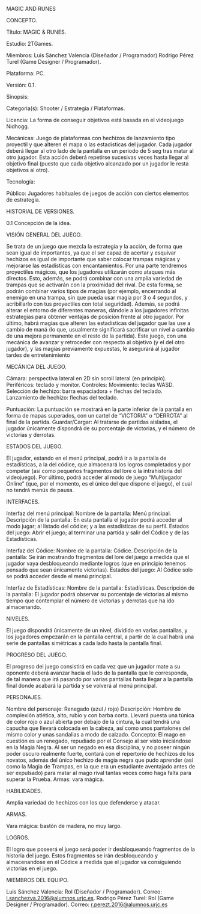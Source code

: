 MAGIC AND RUNES

CONCEPTO.

Título: MAGIC & RUNES.

Estudio: 2TGames.

Miembros: Luis Sánchez Valencia (Diseñador / Programador) 
 	      Rodrigo Pérez Turel (Game Designer / Programador).

Plataforma: PC.

Versión: 0.1.

Sinopsis: 

Categoria(s): Shooter / Estrategia / Plataformas.

Licencia: La forma de conseguir objetivos está basada en el videojuego Nidhogg.

Mecánicas: Juego de plataformas con hechizos de lanzamiento tipo proyectil y que alteren el mapa o las estadísticas del jugador. Cada jugador deberá llegar al otro lado de la pantalla en un periodo de 5 seg tras matar al otro jugador. Esta acción deberá repetirse sucesivas veces hasta llegar al objetivo final  (puesto que cada objetivo alcanzado por un jugador le resta objetivos al otro).

Tecnología:

Público: Jugadores habituales de juegos de acción con ciertos elementos de estrategia.

HISTORIAL DE VERSIONES.

0.1 Concepción de la idea.

VISIÓN GENERAL DEL JUEGO.

Se trata de un juego que mezcla la estrategia y la acción, de forma que sean igual de importantes, ya que el ser capaz de acertar y esquivar hechizos es igual de importante que saber colocar trampas mágicas y mejorarse las estadísticas con encantamientos.
Por una parte tendremos proyectiles mágicos, que los jugadores utilizarán como ataques más directos. Esto, además, se podrá combinar con una amplia variedad de trampas que se activarán con la proximidad del rival. De esta forma, se podrán combinar varios tipos de magias (por ejemplo, encerrando al enemigo en una trampa, sin que pueda usar magia por 3 o 4 segundos, y acribillarlo con tus proyectiles con total seguridad). Además, se podrá alterar el entorno de diferentes maneras, dándole a los jugadores infinitas estrategias para obtener ventajas de posición frente al otro jugador. Por último, habrá magias que alteren las estadísticas del jugador que las use a cambio de maná (lo que, usualmente significará sacrificar un nivel a cambio de una mejora permanente en el resto de la partida).
Este juego, con una mecánica de avanzar y retroceder con respecto al objetivo (y el del otro jugador), y las magias previamente expuestas, le asegurará al jugador tardes de entretenimiento 

MECÁNICA DEL JUEGO.

Cámara: perspectiva lateral en 2D sin scroll lateral (en principio).
Periféricos: teclado y monitor.
Controles: 
	Movimiento: teclas WASD.
	Selección de hechizo: barra espaciadora + flechas del teclado.
	Lanzamiento de hechizo: flechas del teclado.
	
Puntuación: La puntuación se mostrará en la parte inferior de la pantalla en forma de mapas superados, con un cartel de “VICTORIA” o “DERROTA” al final de la partida.
Guardar/Cargar: Al tratarse de partidas aisladas, el jugador únicamente dispondrá de su porcentaje de victorias, y el número de victorias y derrotas.

ESTADOS DEL JUEGO.

El jugador, estando en el menú principal, podrá ir a la pantalla de estadísticas, a la del códice, que almacenará los logros completados y por competar (así como pequeños fragmentos del lore o la intrahistoria del videojuego). Por último, podrá acceder al modo de juego “Multijugador Online” (que, por el momento, es el único del que dispone el juego), el cual no tendrá menús de pausa.


INTERFACES.

Interfaz del menú principal:
Nombre de la pantalla: Menú principal.
Descripción de la pantalla: En esta pantalla el jugador podrá acceder al modo jugar; al listado del códice; y a las estadísticas de su perfil.
Estados del juego: Abrir el juego; al terminar una partida y salir del Códice y de las Estadísticas.

Interfaz del Códice:
Nombre de la pantalla: Códice.
Descripción de la pantalla: Se irán mostrando fragmentos del lore del juego a medida que el jugador vaya desbloqueando mediante logros (que en principio tenemos pensado que sean únicamente victorias).
Estados del juego: Al Códice solo se podrá acceder desde el menú principal.

Interfaz de Estadísticas:
Nombre de la pantalla: Estadísticas.
Descripción de la pantalla: El jugador podrá observar su porcentaje de victorias al mismo tiempo que contemplar el número de victorias y derrotas que ha ido almacenando.

NIVELES.

El juego dispondrá únicamente de un nivel, dividido en varias pantallas, y los jugadores empezarán en la pantalla central, a partir de la cual habrá una serie de pantallas simétricas a cada lado hasta la pantalla final.

PROGRESO DEL JUEGO.

El progreso del juego consistirá en cada vez que un jugador mate a su oponente deberá avanzar hacia el lado de la pantalla que le corresponda, de tal manera que irá pasando por varias pantallas hasta llegar a la pantalla final donde acabará la partida y se volverá al menú principal.


PERSONAJES.

Nombre del personaje: Renegado (azul / rojo)
Descripción: Hombre de complexión atlética, alto, rubio y con barba corta. Llevará puesta una túnica de color rojo o azul abierta por debajo de la cintura, la cual tendrá una capucha que llevará colocada en la cabeza, así como unos pantalones del mismo color y unas sandalias a modo de calzado.
Concepto: El mago en cuestión es un renegado, repudiado por el Consejo al ser visto iniciándose en la Magia Negra. Al ser un negado en esa disciplina, y no poseer ningún poder oscuro realmente fuerte, contará con el repertorio de hechizos de los novatos, además del único hechizo de magia negra que pudo aprender (así como la Magia de Trampas, en la que era un estudiante aventajado antes de ser expulsado) para matar al mago rival tantas veces como haga falta para superar la Prueba.
Armas: vara mágica.

HABILIDADES.

Amplia variedad de hechizos con los que defenderse y atacar.

ARMAS.

Vara mágica: bastón de madera, no muy largo.

LOGROS.

El logro que poseerá el juego será poder ir desbloqueando fragmentos de la historia del juego. Estos fragmentos se irán desbloqueando y almacenandose en el Códice a medida que el jugador va consiguiendo victorias en el juego.

MIEMBROS DEL EQUIPO.

Luis Sánchez Valencia: Rol (Diseñador / Programador). 
Correo: l.sanchezva.2016@alumnos.urjc.es.
Rodrigo Pérez Turel: Rol (Game Designer / Programador). 
Correo: r.perezt.2016@alumnos.urjc.es

